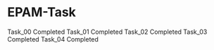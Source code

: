 # EPAM-Task
Task_00 Completed
Task_01 Completed
Task_02 Completed
Task_03 Completed
Task_04 Completed
